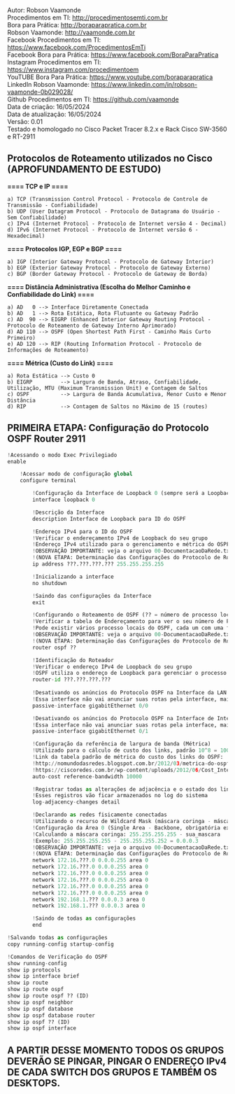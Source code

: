 Autor: Robson Vaamonde<br>
Procedimentos em TI: http://procedimentosemti.com.br<br>
Bora para Prática: http://boraparapratica.com.br<br>
Robson Vaamonde: http://vaamonde.com.br<br>
Facebook Procedimentos em TI: https://www.facebook.com/ProcedimentosEmTi<br>
Facebook Bora para Prática: https://www.facebook.com/BoraParaPratica<br>
Instagram Procedimentos em TI: https://www.instagram.com/procedimentoem<br>
YouTUBE Bora Para Prática: https://www.youtube.com/boraparapratica<br>
LinkedIn Robson Vaamonde: https://www.linkedin.com/in/robson-vaamonde-0b029028/<br>
Github Procedimentos em TI: https://github.com/vaamonde<br>
Data de criação: 16/05/2024<br>
Data de atualização: 16/05/2024<br>
Versão: 0.01<br>
Testado e homologado no Cisco Packet Tracer 8.2.x e Rack Cisco SW-3560 e RT-2911

## Protocolos de Roteamento utilizados no Cisco (APROFUNDAMENTO DE ESTUDO)

**==== TCP e IP ====**

	a) TCP (Transmission Control Protocol - Protocolo de Controle de Transmissão - Confiabilidade)
	b) UDP (User Datagram Protocol - Protocolo de Datagrama do Usuário - Sem Confiabilidade)
	c) IPv4 (Internet Protocol - Protocolo de Internet versão 4 - Decimal)
	d) IPv6 (Internet Protocol - Protocolo de Internet versão 6 - Hexadecimal)

**==== Protocolos IGP, EGP e BGP ====**

	a) IGP (Interior Gateway Protocol - Protocolo de Gateway Interior)
	b) EGP (Exterior Gateway Protocol - Protocolo de Gateway Externo)
	c) BGP (Border Gateway Protocol - Protocolo de Gateway de Borda)

**==== Distância Administrativa (Escolha do Melhor Caminho e Confiabilidade do Link) ====**

	a) AD   0 --> Interface Diretamente Conectada
	b) AD   1 --> Rota Estática, Rota Flutuante ou Gateway Padrão
	c) AD  90 --> EIGRP (Enhanced Interior Gateway Routing Protocol - Protocolo de Roteamento de Gateway Interno Aprimorado)
	d) AD 110 --> OSPF (Open Shortest Path First - Caminho Mais Curto Primeiro)
	e) AD 120 --> RIP (Routing Information Protocol - Protocolo de Informações de Roteamento)

**==== Métrica (Custo do Link) ====**

	a) Rota Estática --> Custo 0
	b) EIGRP         --> Largura de Banda, Atraso, Confiabilidade, Utilização, MTU (Maximum Transmission Unit) e Contagem de Saltos
	c) OSPF          --> Largura de Banda Acumulativa, Menor Custo e Menor Distância
	d) RIP           --> Contagem de Saltos no Máximo de 15 (routes)

## PRIMEIRA ETAPA: Configuração do Protocolo OSPF Router 2911

```python
!Acessando o modo Exec Privilegiado
enable

	!Acessar modo de configuração global
	configure terminal

		!Configuração da Interface de Loopback 0 (sempre será a Loopback 0, não mudar o número)
		interface loopback 0

		!Descrição da Interface
		description Interface de Loopback para ID do OSPF

		!Endereço IPv4 para o ID do OSPF
		!Verificar o endereçamento IPv4 de Loopback do seu grupo
		!Endereço IPv4 utilizado para o gerenciamento e métrica do OSPF
		!OBSERVAÇÃO IMPORTANTE: veja o arquivo 00-DocumentacaoDaRede.txt a partir da linha: 270 
		!(NOVA ETAPA: Determinação das Configurações do Protocolo de Roteamento Dinâmico OSPF)
		ip address ???.???.???.??? 255.255.255.255

		!Inicializando a interface
		no shutdown

		!Saindo das configurações da Interface
		exit

		!Configurando o Roteamento de OSPF (?? = número de processo local)
		!Verificar a tabela de Endereçamento para ver o seu número de Processo Local
		!Pode existir vários processo locais do OSPF, cada um com uma finalidade diferente
		!OBSERVAÇÃO IMPORTANTE: veja o arquivo 00-DocumentacaoDaRede.txt a partir da linha: 270 
		!(NOVA ETAPA: Determinação das Configurações do Protocolo de Roteamento Dinâmico OSPF)
		router ospf ??

		!Identificação do Roteador
		!Verificar o endereço IPv4 de Loopback do seu grupo
		!OSPF utiliza o endereço de Loopback para gerenciar o processo local
		router-id ???.???.???.???
			
		!Desativando os anúncios do Protocolo OSPF na Interface da LAN
		!Essa interface não vai anunciar suas rotas pela interface, mais pode receber anúncios
		passive-interface gigabitEthernet 0/0

		!Desativando os anúncios do Protocolo OSPF na Interface de Internet
		!Essa interface não vai anunciar suas rotas pela interface, mais pode receber anúncios
		passive-interface gigabitEthernet 0/1

		!Configuração da referência de largura de banda (Métrica)
		!Utilizado para o cálculo de custo dos links, padrão 10^8 = 100000000 bps
		!Link da tabela padrão de métrica do custo dos links do OSPF: 
		!http://nomundodasredes.blogspot.com.br/2012/03/metrica-do-ospf.html
		!https://ciscoredes.com.br/wp-content/uploads/2012/06/Cost_Interface.png
		auto-cost reference-bandwidth 10000

		!Registrar todas as alterações de adjacência e o estado dos links
		!Esses registros vão ficar armazenados no log do sistema
		log-adjacency-changes detail

		!Declarando as redes fisicamente conectadas
		!Utilizando o recurso de Wildcard Mask (máscara coringa - máscara invertida)
		!Configuração da Área 0 (Single Area - Backbone, obrigatória existir)
		!Calculando a máscara coringa: 255.255.255.255 - sua_mascara
		!Exemplo: 255.255.255.255 - 255.255.255.252 = 0.0.0.3
		!OBSERVAÇÃO IMPORTANTE: veja o arquivo 00-DocumentacaoDaRede.txt a partir da linha: 270 
		!(NOVA ETAPA: Determinação das Configurações do Protocolo de Roteamento Dinâmico OSPF)
		network 172.16.???.0 0.0.0.255 area 0
		network 172.16.???.0 0.0.0.255 area 0
		network 172.16.???.0 0.0.0.255 area 0
		network 172.16.???.0 0.0.0.255 area 0
		network 172.16.???.0 0.0.0.255 area 0
		network 172.16.???.0 0.0.0.255 area 0
		network 192.168.1.??? 0.0.0.3 area 0
		network 192.168.1.??? 0.0.0.3 area 0

		!Saindo de todas as configurações
		end

!Salvando todas as configurações
copy running-config startup-config

!Comandos de Verificação do OSPF
show running-config
show ip protocols
show ip interface brief
show ip route
show ip route ospf 
show ip route ospf ?? (ID)
show ip ospf neighbor
show ip ospf database
show ip ospf database router
show ip ospf ?? (ID)
show ip ospf interface
```

## A PARTIR DESSE MOMENTO TODOS OS GRUPOS DEVERÃO SE PINGAR, PINGAR O ENDEREÇO IPv4 DE CADA SWITCH DOS GRUPOS E TAMBÉM OS DESKTOPS.